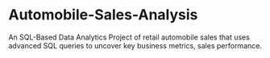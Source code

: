 # Automobile-Sales-Analysis
An SQL-Based Data Analytics Project of retail automobile sales that uses advanced SQL queries to uncover key business metrics, sales performance. 

